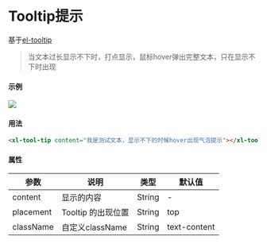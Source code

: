 # Tooltip提示
基于[el-tooltip](https://element.eleme.cn/#/zh-CN/component/tooltip)
> 当文本过长显示不下时，打点显示，鼠标hover弹出完整文本，只在显示不下时出现
#### 示例  

<img src="/xilan-docs/static/img/xilan/tooltip.gif">   

#### 用法  
``` html
<xl-tool-tip content="我是测试文本，显示不下的时候hover出现气泡提示"></xl-tool-tip>
```
#### 属性  
| 参数  | 说明    | 类型 |  默认值 |
| ---- |  ----  | ----  | ----  |
| content |  显示的内容  | String  | -  |
| placement |  Tooltip 的出现位置  | String  | top  |
| className |  自定义className  | String  | text-content  |
